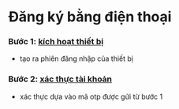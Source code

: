 # Đăng ký bằng điện thoại
### Bước 1: [kích hoạt thiết bị](../endpoint/auth-by-phone/authorize-by-phone.md)
 - tạo ra phiên đăng nhập của thiết bị
### Bước 2: [xác thực tài khoản](../endpoint/auth-by-phone/verify-by-phone.md)
 - xác thực dựa vào mã otp được gửi từ bước 1